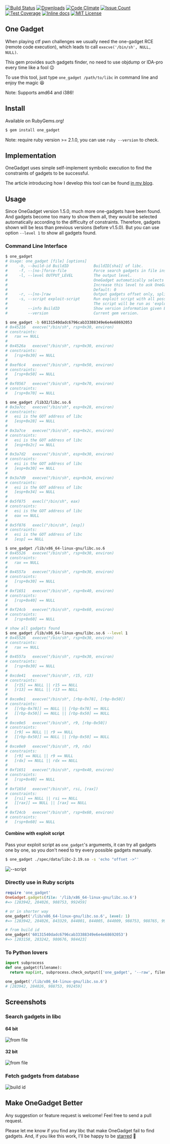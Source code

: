 [![Build Status](https://travis-ci.org/david942j/one_gadget.svg?branch=master)](https://travis-ci.org/david942j/one_gadget)
[![Downloads](http://ruby-gem-downloads-badge.herokuapp.com/one_gadget?type=total&color=orange)](https://rubygems.org/gems/one_gadget)
[![Code Climate](https://codeclimate.com/github/david942j/one_gadget/badges/gpa.svg)](https://codeclimate.com/github/david942j/one_gadget)
[![Issue Count](https://codeclimate.com/github/david942j/one_gadget/badges/issue_count.svg)](https://codeclimate.com/github/david942j/one_gadget)
[![Test Coverage](https://codeclimate.com/github/david942j/one_gadget/badges/coverage.svg)](https://codeclimate.com/github/david942j/one_gadget/coverage)
[![Inline docs](https://inch-ci.org/github/david942j/one_gadget.svg?branch=master)](https://inch-ci.org/github/david942j/one_gadget)
[![MIT License](https://img.shields.io/badge/license-MIT-blue.svg)](http://choosealicense.com/licenses/mit/)

## One Gadget

When playing ctf pwn challenges we usually need the one-gadget RCE (remote code execution),
which leads to call `execve('/bin/sh', NULL, NULL)`.

This gem provides such gadgets finder, no need to use objdump or IDA-pro every time like a fool :wink:

To use this tool, just type `one_gadget /path/to/libc` in command line and enjoy the magic :laughing:

Note: Supports amd64 and i386!

## Install

Available on RubyGems.org!
```bash
$ gem install one_gadget
```

Note: require ruby version >= 2.1.0, you can use `ruby --version` to check.

## Implementation

OneGadget uses simple self-implement symbolic execution to find the constraints of gadgets to be successful.

The article introducing how I develop this tool can be found [in my blog](https://david942j.blogspot.com/2017/02/project-one-gadget-in-glibc.html).

## Usage

Since OneGadget version 1.5.0,
much more one-gadgets have been found.
And gadgets become too many to show them all,
they would be selected automatically according to the difficulty of constraints.
Therefore, gadgets shown will be less than previous versions (before v1.5.0).
But you can use option `--level 1` to show all gadgets found.

### Command Line Interface

```bash
$ one_gadget
# Usage: one_gadget [file] [options]
#     -b, --build-id BuildID           BuildID[sha1] of libc.
#     -f, --[no-]force-file            Force search gadgets in file instead of build id first.
#     -l, --level OUTPUT_LEVEL         The output level.
#                                      OneGadget automatically selects gadgets with higher successful probability.
#                                      Increase this level to ask OneGadget show more gadgets it found.
#                                      Default: 0
#     -r, --[no-]raw                   Output gadgets offset only, split with one space.
#     -s, --script exploit-script      Run exploit script with all possible gadgets.
#                                      The script will be run as 'exploit-script $offset'.
#         --info BuildID               Show version information given BuildID.
#         --version                    Current gem version.

$ one_gadget -b 60131540dadc6796cab33388349e6e4e68692053
# 0x45216	execve("/bin/sh", rsp+0x30, environ)
# constraints:
#   rax == NULL
#
# 0x4526a	execve("/bin/sh", rsp+0x30, environ)
# constraints:
#   [rsp+0x30] == NULL
#
# 0xef6c4	execve("/bin/sh", rsp+0x50, environ)
# constraints:
#   [rsp+0x50] == NULL
#
# 0xf0567	execve("/bin/sh", rsp+0x70, environ)
# constraints:
#   [rsp+0x70] == NULL

$ one_gadget /lib32/libc.so.6
# 0x3a7cc	execve("/bin/sh", esp+0x28, environ)
# constraints:
#   esi is the GOT address of libc
#   [esp+0x28] == NULL
#
# 0x3a7ce	execve("/bin/sh", esp+0x2c, environ)
# constraints:
#   esi is the GOT address of libc
#   [esp+0x2c] == NULL
#
# 0x3a7d2	execve("/bin/sh", esp+0x30, environ)
# constraints:
#   esi is the GOT address of libc
#   [esp+0x30] == NULL
#
# 0x3a7d9	execve("/bin/sh", esp+0x34, environ)
# constraints:
#   esi is the GOT address of libc
#   [esp+0x34] == NULL
#
# 0x5f875	execl("/bin/sh", eax)
# constraints:
#   esi is the GOT address of libc
#   eax == NULL
#
# 0x5f876	execl("/bin/sh", [esp])
# constraints:
#   esi is the GOT address of libc
#   [esp] == NULL

$ one_gadget /lib/x86_64-linux-gnu/libc.so.6
# 0x45526	execve("/bin/sh", rsp+0x30, environ)
# constraints:
#   rax == NULL
#
# 0x4557a	execve("/bin/sh", rsp+0x30, environ)
# constraints:
#   [rsp+0x30] == NULL
#
# 0xf1651	execve("/bin/sh", rsp+0x40, environ)
# constraints:
#   [rsp+0x40] == NULL
#
# 0xf24cb	execve("/bin/sh", rsp+0x60, environ)
# constraints:
#   [rsp+0x60] == NULL

# show all gadgets found
$ one_gadget /lib/x86_64-linux-gnu/libc.so.6 --level 1
# 0x45526	execve("/bin/sh", rsp+0x30, environ)
# constraints:
#   rax == NULL
#
# 0x4557a	execve("/bin/sh", rsp+0x30, environ)
# constraints:
#   [rsp+0x30] == NULL
#
# 0xcde41	execve("/bin/sh", r15, r13)
# constraints:
#   [r15] == NULL || r15 == NULL
#   [r13] == NULL || r13 == NULL
#
# 0xce0e1	execve("/bin/sh", [rbp-0x78], [rbp-0x50])
# constraints:
#   [[rbp-0x78]] == NULL || [rbp-0x78] == NULL
#   [[rbp-0x50]] == NULL || [rbp-0x50] == NULL
#
# 0xce0e5	execve("/bin/sh", r9, [rbp-0x50])
# constraints:
#   [r9] == NULL || r9 == NULL
#   [[rbp-0x50]] == NULL || [rbp-0x50] == NULL
#
# 0xce0e9	execve("/bin/sh", r9, rdx)
# constraints:
#   [r9] == NULL || r9 == NULL
#   [rdx] == NULL || rdx == NULL
#
# 0xf1651	execve("/bin/sh", rsp+0x40, environ)
# constraints:
#   [rsp+0x40] == NULL
#
# 0xf165d	execve("/bin/sh", rsi, [rax])
# constraints:
#   [rsi] == NULL || rsi == NULL
#   [[rax]] == NULL || [rax] == NULL
#
# 0xf24cb	execve("/bin/sh", rsp+0x60, environ)
# constraints:
#   [rsp+0x60] == NULL

```

#### Combine with exploit script
Pass your exploit script as `one_gadget`'s arguments, it can
try all gadgets one by one, so you don't need to try every possible gadgets manually.

```bash
$ one_gadget ./spec/data/libc-2.19.so -s 'echo "offset ->"'
```

![--script](https://github.com/david942j/one_gadget/blob/master/examples/script.png?raw=true)

### Directly use in Ruby scripts
```ruby
require 'one_gadget'
OneGadget.gadgets(file: '/lib/x86_64-linux-gnu/libc.so.6')
#=> [283942, 284026, 988753, 992459]

# or in shorter way
one_gadget('/lib/x86_64-linux-gnu/libc.so.6', level: 1)
#=> [283942, 284026, 843329, 844001, 844005, 844009, 988753, 988765, 992459]

# from build id
one_gadget('60131540dadc6796cab33388349e6e4e68692053')
#=> [283158, 283242, 980676, 984423]

```

### To Python lovers
```python
import subprocess
def one_gadget(filename):
  return map(int, subprocess.check_output(['one_gadget', '--raw', filename]).split(' '))

one_gadget('/lib/x86_64-linux-gnu/libc.so.6')
# [283942, 284026, 988753, 992459]
```

## Screenshots

### Search gadgets in libc

#### 64 bit
![from file](https://github.com/david942j/one_gadget/blob/master/examples/from_file.png?raw=true)

#### 32 bit
![from file](https://github.com/david942j/one_gadget/blob/master/examples/from_file_32bit.png?raw=true)

### Fetch gadgets from database
![build id](https://github.com/david942j/one_gadget/blob/master/examples/from_build_id.png?raw=true)

## Make OneGadget Better
Any suggestion or feature request is welcome! Feel free to send a pull request.

Please let me know if you find any libc that make OneGadget fail to find gadgets.
And, if you like this work, I'll be happy to be [starred](https://github.com/david942j/one_gadget/stargazers) :grimacing:
